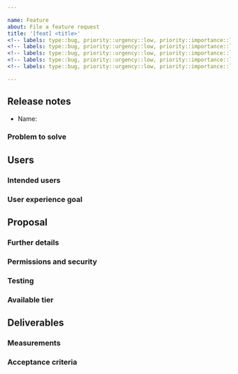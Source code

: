 ```yaml
---

name: Feature
about: File a feature request
title: '[feat] <title>'
<!-- labels: type::bug, priority::urgency::low, priority::importance::low, work::simple -->
<!-- labels: type::bug, priority::urgency::low, priority::importance::low, work::complicated -->
<!-- labels: type::bug, priority::urgency::low, priority::importance::low, work::complex -->
<!-- labels: type::bug, priority::urgency::low, priority::importance::low, work::chaotic -->
<!-- labels: type::bug, priority::urgency::low, priority::importance::low, work::disorder -->

---
```


## Release notes
+ Name: <!-- Simple and unique way to reference it. -->

### Problem to solve 
<!-- REQUIRED
    What problem are we trying solve? 
    Try to define the who/what/why of the opportunity as a user story. 
    For example, "As a (who), I want (what), so I can (why/value)."
-->

Users
-----

### Intended users
<!-- REQUIRED
    Who will use this feature?
    If known, include any of the following: 
    + Types of users (e.g. Developer) 
    + Specific company roles (e.g. Release Manager)
    + Personas
    + "Unknown" and fill this field in later
-->

### User experience goal
<!-- REQUIRED
    What is the single user experience workflow this problem addresses?
    For example, "The user should be able to use the UI/API/.gitlab-ci.yml with GitLab to <perform a specific task>"
-->

## Proposal
<!-- REQUIRED 
    How are we going to solve the problem? 
-->

### Further details
<!-- REQUIRED 
    Include use cases, benefits, goals.
    Any details that will help understand the problem better. 
-->

### Permissions and security
<!-- REQUIRED
    What permissions are required to perform the described actions? 
    Are they consistent with the existing permissions as documented for users, groups, and projects as appropriate? 
    Is the proposed behavior consistent between the UI, API, and other access methods (e.g. email replies)?
 -->

### Testing
<!-- REQUIRED
    What risks does this change pose to our availability? 
    How might it affect the quality of the product? 
    What additional test coverage or changes to tests will be needed? 
    Will it require cross-browser testing?

    Please list the test areas that needs to be added or updated to ensure that this feature will work as intended. 
    Please use the list below as guidance.
    + Unit test changes
    + Integration test changes
    + End-to-end test change
-->

### Available tier
<!-- REQUIRED 
    This section should be used for setting the appropriate tier that this feature will belong to. 
    * Free
    * Silver
    * Gold
-->

## Deliverables

### Measurements
<!-- REQUIRED
    Success metrics indicate the desired business outcomes.
-->

### Acceptance criteria
<!-- REQUIRED 
    Indicate when the solution is working correctly. 
    If there is no way to measure success, link to an issue that will implement a way to measure this.
-->    
